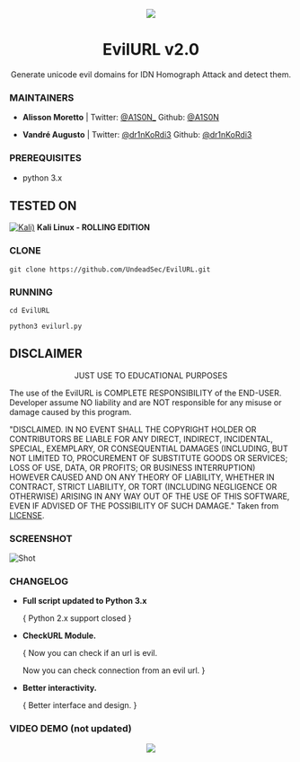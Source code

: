 <p align="center">
  <img src="https://raw.githubusercontent.com/UndeadSec/EvilURL/master/evilurl.png">  
</p>

<h1 align="center">EvilURL v2.0</h1>
<p align="center">
  Generate unicode evil domains for IDN Homograph Attack and detect them.
</p>

### MAINTAINERS
* **Alisson Moretto** | 
Twitter: <a href="https://twitter.com/A1S0N_">@A1S0N_</a>
Github: <a href="https://github.com/A1S0N">@A1S0N</a>

* **Vandré Augusto** | 
Twitter: <a href="https://twitter.com/dr1nKoRdi3">@dr1nKoRdi3</a>
Github: <a href="https://github.com/dr1nk0rdi3">@dr1nKoRdi3</a>

### PREREQUISITES

* python 3.x 


## TESTED ON
[![Kali)](https://www.google.com/s2/favicons?domain=https://www.kali.org/)](https://www.kali.org) **Kali Linux - ROLLING EDITION**

### CLONE
```
git clone https://github.com/UndeadSec/EvilURL.git
```

### RUNNING
```
cd EvilURL
```

```
python3 evilurl.py
```

## DISCLAIMER
<p align="center">
  JUST USE TO EDUCATIONAL PURPOSES
</p>

The use of the EvilURL is COMPLETE RESPONSIBILITY of the END-USER. Developer assume NO liability and are NOT responsible for any misuse or damage caused by this program.

"DISCLAIMED. IN NO EVENT SHALL THE COPYRIGHT HOLDER OR CONTRIBUTORS BE LIABLE
FOR ANY DIRECT, INDIRECT, INCIDENTAL, SPECIAL, EXEMPLARY, OR CONSEQUENTIAL
DAMAGES (INCLUDING, BUT NOT LIMITED TO, PROCUREMENT OF SUBSTITUTE GOODS OR
SERVICES; LOSS OF USE, DATA, OR PROFITS; OR BUSINESS INTERRUPTION) HOWEVER
CAUSED AND ON ANY THEORY OF LIABILITY, WHETHER IN CONTRACT, STRICT LIABILITY,
OR TORT (INCLUDING NEGLIGENCE OR OTHERWISE) ARISING IN ANY WAY OUT OF THE USE
OF THIS SOFTWARE, EVEN IF ADVISED OF THE POSSIBILITY OF SUCH DAMAGE."
Taken from [LICENSE](LICENSE).

### SCREENSHOT
![Shot](https://github.com/UndeadSec/EvilURL/blob/master/sc.png)

### CHANGELOG
* **Full script updated to Python 3.x**

  { Python 2.x support closed }
  
* **CheckURL Module.**
  
  { Now you can check if an url is evil.
  
    Now you can check connection from an evil url. }
    
* **Better interactivity.**
  
  { Better interface and design. }

### VIDEO DEMO (not updated)
<p align="center">
<a href="https://youtu.be/ug5ZuezbD3c">
  <img src="https://raw.githubusercontent.com/UndeadSec/EvilURL/master/video.png" />
</a></p>
